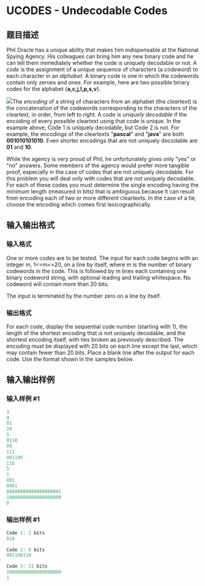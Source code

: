 # UCODES - Undecodable Codes

## 题目描述

Phil Oracle has a unique ability that makes him indispensable at the National Spying Agency. His colleagues can bring him any new binary code and he can tell them immediately whether the code is uniquely decodable or not. A _code_ is the assignment of a unique sequence of characters (a _codeword_) to each character in an _alphabet_. A binary code is one in which the codewords contain only zeroes and ones. For example, here are two possible binary codes for the alphabet {**a,c,j,l,p,s,v**}.

![](https://cdn.luogu.com.cn/upload/vjudge_pic/SP2271/6f205f8c653a301c0df1f977e38d5a1bccbf6210.png)The _encoding_ of a string of characters from an alphabet (the _cleartext_) is the concatenation of the codewords corresponding to the characters of the cleartext, in order, from left to right. A code is _uniquely decodable_ if the encoding of every possible cleartext using that code is unique. In the example above, Code 1 is uniquely decodable, but Code 2 is not. For example, the encodings of the cleartexts "**pascal**" and "**java**" are both **001010101010**. Even shorter encodings that are not uniquely decodable are **01** and **10**.

While the agency is very proud of Phil, he unfortunately gives only "yes" or "no" answers. Some members of the agency would prefer more tangible proof, especially in the case of codes that are not uniquely decodable. For this problem you will deal only with codes that are _not_ uniquely decodable. For each of these codes you must determine the single encoding having the minimum length (measured in bits) that is ambiguous because it can result from encoding each of two or more different cleartexts. In the case of a tie, choose the encoding which comes first lexicographically.

## 输入输出格式

### 输入格式

One or more codes are to be tested. The input for each code begins with an integer m, 1<=m<=20, on a line by itself, where m is the number of binary codewords in the code. This is followed by m lines each containing one binary codeword string, with optional leading and trailing whitespace. No codeword will contain more than 20 bits.

The input is terminated by the number zero on a line by itself.

### 输出格式

For each code, display the sequential code number (starting with 1), the length of the shortest encoding that is not uniquely decodable, and the shortest encoding itself, with ties broken as previously described. The encoding must be displayed with 20 bits on each line except the last, which may contain fewer than 20 bits. Place a blank line after the output for each code. Use the format shown in the samples below.

## 输入输出样例

### 输入样例 #1

```cpp
3
0
01
10
5
0110
00
111
001100
110
5
1
001
0001
00000000000000000001
10000000000000000000
0
```


### 输出样例 #1

```cpp
Code 1: 3 bits
010

Code 2: 9 bits
001100110

Code 3: 21 bits
10000000000000000000
1
```



